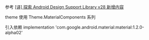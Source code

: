 参考 [[译] 探索 Android Design Support Library v28 新增内容](https://zhuanlan.zhihu.com/p/36030770)

theme 使用 Theme.MaterialComponents 系列

引入依赖
implementation 'com.google.android.material:material:1.2.0-alpha02'

